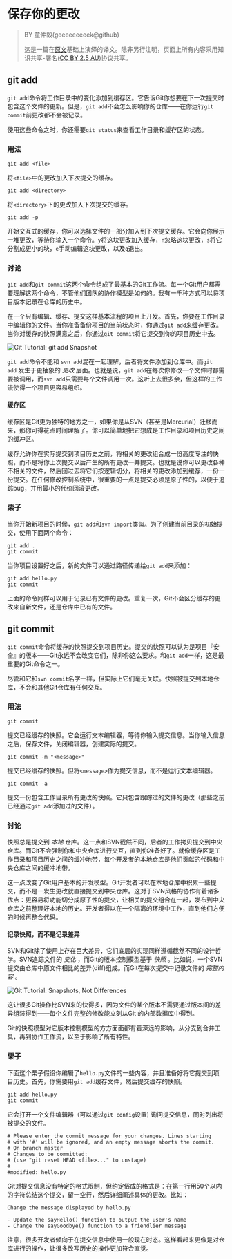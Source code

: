 # 保存你的更改

> BY 童仲毅(geeeeeeeeek@github)
> 
> 这是一篇在[原文](https://www.atlassian.com/git/tutorials/saving-changes)基础上演绎的译文。除非另行注明，页面上所有内容采用知识共享-署名([CC BY 2.5 AU](http://creativecommons.org/licenses/by/2.5/au/deed.zh))协议共享。

## git add

`git add`命令将工作目录中的变化添加到缓存区。它告诉Git你想要在下一次提交时包含这个文件的更新。但是，`git add`不会怎么影响你的仓库——在你运行`git commit`前更改都不会被记录。

使用这些命令之时，你还需要`git status`来查看工作目录和缓存区的状态。

### 用法

``` 
git add <file>
```

将`<file>`中的更改加入下次提交的缓存。

``` 
git add <directory>
```

将`<directory>`下的更改加入下次提交的缓存。

``` 
git add -p
```

开始交互式的缓存，你可以选择文件的一部分加入到下次提交缓存。它会向你展示一堆更改，等待你输入一个命令。`y`将这块更改加入缓存，`n`忽略这块更改，`s`将它分割成更小的块，`e`手动编辑这块更改，以及`q`退出。

### 讨论

`git add`和`git commit`这两个命令组成了最基本的Git工作流。每一个Git用户都需要理解这两个命令，不管他们团队的协作模型是如何的。我有一千种方式可以将项目版本记录在仓库的历史中。

在一个只有编辑、缓存、提交这样基本流程的项目上开发。首先，你要在工作目录中编辑你的文件。当你准备备份项目的当前状态时，你通过`git add`来缓存更改。当你对缓存的快照满意之后，你通过`git commit`将它提交到你的项目历史中去。



![Git Tutorial: git add Snapshot](https://www.atlassian.com/git/images/tutorials/getting-started/saving-changes/01.svg)



`git add`命令不能和 `svn add`混在一起理解，后者将文件添加到仓库中。而`git add` 发生于更抽象的 *更改* 层面。也就是说，`git add`在每次你修改一个文件时都需要被调用，而`svn add`只需要每个文件调用一次。这听上去很多余，但这样的工作流使得一个项目更容易组织。

#### 缓存区

缓存区是Git更为独特的地方之一，如果你是从SVN（甚至是Mercurial）迁移而来，那你可得花点时间理解了。你可以简单地把它想成是工作目录和项目历史之间的缓冲区。

缓存允许你在实际提交到项目历史之前，将相关的更改组合成一份高度专注的快照，而不是将你上次提交以后产生的所有更改一并提交。也就是说你可以更改各种不相关的文件，然后回过去将它们按逻辑切分，将相关的更改添加到缓存，一份一份提交。在任何修改控制系统中，很重要的一点是提交必须是原子性的，以便于追踪bug，并用最小的代价回滚更改。

### 栗子

当你开始新项目的时候，`git add`和`svn import`类似。为了创建当前目录的初始提交，使用下面两个命令：

``` 
git add .
git commit
```

当你项目设置好之后，新的文件可以通过路径传递给`git add`来添加：

``` 
git add hello.py
git commit
```

上面的命令同样可以用于记录已有文件的更改。重复一次，Git不会区分缓存的更改来自新文件，还是仓库中已有的文件。

## git commit

`git commit`命令将缓存的快照提交到项目历史。提交的快照可以认为是项目『安全』的版本——Git永远不会改变它们，除非你这么要求。和`git add`一样，这是最重要的Git命令之一。

尽管和它和`svn commit`名字一样，但实际上它们毫无关联。快照被提交到本地仓库，不会和其他Git仓库有任何交互。

### 用法

``` 
git commit
```

提交已经缓存的快照。它会运行文本编辑器，等待你输入提交信息。当你输入信息之后，保存文件，关闭编辑器，创建实际的提交。

``` 
git commit -m "<message>"
```

提交已经缓存的快照。但将`<message>`作为提交信息，而不是运行文本编辑器。

``` 
git commit -a
```

提交一份包含工作目录所有更改的快照。它只包含跟踪过的文件的更改（那些之前已经通过`git add`添加过的文件）。

### 讨论

快照总是提交到 *本地* 仓库。这一点和SVN截然不同，后者的工作拷贝提交到中央仓库。而Git不会强制你和中央仓库进行交互，直到你准备好了。就像缓存区是工作目录和项目历史之间的缓冲地带，每个开发者的本地仓库是他们贡献的代码和中央仓库之间的缓冲地带。

这一点改变了Git用户基本的开发模型。Git开发者可以在本地仓库中积累一些提交，而不是一发生更改就直接提交到中央仓库。这对于SVN风格的协作有着诸多优点：更容易将功能切分成原子性的提交，让相关的提交组合在一起，发布到中央仓库之前整理好本地的历史。开发者得以在一个隔离的环境中工作，直到他们方便的时候再整合代码。

#### 记录快照，而不是记录差异

SVN和Git除了使用上存在巨大差异，它们底层的实现同样遵循截然不同的设计哲学。SVN追踪文件的 *变化* ，而Git的版本控制模型基于 *快照* 。比如说，一个SVN提交由仓库中原文件相比的差异(diff)组成。而Git在每次提交中记录文件的 *完整内容* 。



![Git Tutorial: Snapshots, Not Differences](https://www.atlassian.com/git/images/tutorials/getting-started/saving-changes/02.svg)



这让很多Git操作比SVN来的快得多，因为文件的某个版本不需要通过版本间的差异组装得到——每个文件完整的修改能立刻从Git 的内部数据库中得到。

Git的快照模型对它版本控制模型的方方面面都有着深远的影响，从分支到合并工具，再到协作工作流，以至于影响了所有特性。

### 栗子

下面这个栗子假设你编辑了`hello.py`文件的一些内容，并且准备好将它提交到项目历史。首先，你需要用`git add`缓存文件，然后提交缓存的快照。

``` 
git add hello.py
git commit
```

它会打开一个文件编辑器（可以通过`git config`设置) 询问提交信息，同时列出将被提交的文件。

``` 
# Please enter the commit message for your changes. Lines starting
# with '#' will be ignored, and an empty message aborts the commit.
# On branch master
# Changes to be committed:
# (use "git reset HEAD <file>..." to unstage)
#
#modified: hello.py
```

Git对提交信息没有特定的格式限制，但约定俗成的格式是：在第一行用50个以内的字符总结这个提交，留一空行，然后详细阐述具体的更改。比如：

``` 
Change the message displayed by hello.py

- Update the sayHello() function to output the user's name
- Change the sayGoodbye() function to a friendlier message
```

注意，很多开发者倾向于在提交信息中使用一般现在时态。这样看起来更像是对仓库进行的操作，让很多改写历史的操作更加符合直觉。